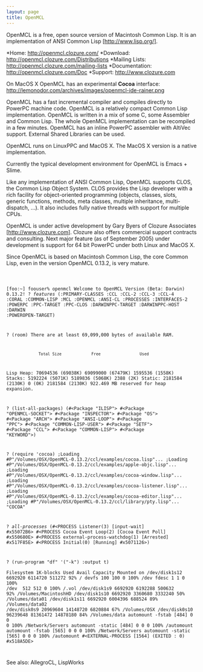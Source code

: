 ```yaml
---
layout: page
title: OpenMCL
---
```





OpenMCL is a free, open source version of Macintosh Common Lisp. It is an implementation of ANSI Common Lisp [http://www.lisp.org/].


*Home: http://openmcl.clozure.com/
*Download: http://openmcl.clozure.com/Distributions
*Mailing Lists: http://openmcl.clozure.com/mailing-lists
*Documentation: http://openmcl.clozure.com/Doc
*Support: http://www.clozure.com


On MacOS X OpenMCL has an experimental **Cocoa** interface:
http://lemonodor.com/archives/images/openmcl-ide-rainer.png

OpenMCL has a fast incremental compiler and compiles directly to PowerPC machine code. OpenMCL is a relatively compact Common Lisp implementation. OpenMCL is written in a mix of some C, some Assembler and Common Lisp.
The whole OpenMCL implementation can be recompiled in a few minutes.
OpenMCL has an inline PowerPC assembler with AltiVec support.
External Shared Libraries can be used.

OpenMCL runs on LinuxPPC and MacOS X. The MacOS X version is a native implementation.

Currently the typical development environment for OpenMCL is Emacs + Slime.

Like any implementation of ANSI Common Lisp, OpenMCL supports CLOS, the Common Lisp Object System. CLOS provides the Lisp developer with a rich facility for object-oriented programming (objects, classes, slots, generic functions, methods, meta classes, multiple inheritance, multi-dispatch, ...).  It also includes fully native threads with support for multiple CPUs.

OpenMCL is under active development by Gary Byers of Clozure Associates [http://www.clozure.com]. Clozure also offers commercial support contracts and consulting.  Next major feature (as of September 2005) under development is support for 64 bit PowerPC under both Linux and MacOS X.

Since OpenMCL is based on Macintosh Common Lisp, the core Common Lisp, even in the version OpenMCL 0.13.2, is very mature.

<code>
    
[foo:~] foouser% openmcl
Welcome to OpenMCL Version (Beta: Darwin) 0.13.2!
? *features*
(:PRIMARY-CLASSES :CCL :CCL-2 :CCL-3 :CCL-4 :CORAL :COMMON-LISP
:MCL :OPENMCL :ANSI-CL :PROCESSES :INTERFACES-2 :POWERPC :PPC-TARGET
:PPC-CLOS :DARWINPPC-TARGET :DARWINPPC-HOST :DARWIN :POWEROPEN-TARGET)

? (room)
There are at least 69,099,000 bytes of available RAM.

                  Total Size             Free                 Used
Lisp Heap:    70694536 (69038K)     69099000 (67479K)      1595536 (1558K)
Stacks:        5192224 (5071K)      5189836 (5068K)         2388 (2K)
Static:        2181584 (2130K)            0 (0K)         2181584 (2130K)
922.469 MB reserved for heap expansion.

? (list-all-packages)
(#<Package "ILISP"> #<Package "OPENMCL-SOCKET"> #<Package "INSPECTOR">
#<Package "OS"> #<Package "ARCH"> #<Package "ANSI-LOOP"> #<Package "PPC">
#<Package "COMMON-LISP-USER"> #<Package "SETF"> #<Package "CCL">
#<Package "COMMON-LISP"> #<Package "KEYWORD">)

? (require 'cocoa)
;Loading #P"/Volumes/OSX/OpenMCL-0.13.2/ccl/examples/cocoa.lisp"...
;Loading #P"/Volumes/OSX/OpenMCL-0.13.2/ccl/examples/apple-objc.lisp"...
;Loading #P"/Volumes/OSX/OpenMCL-0.13.2/ccl/examples/cocoa-window.lisp"...
;Loading #P"/Volumes/OSX/OpenMCL-0.13.2/ccl/examples/cocoa-listener.lisp"...
;Loading #P"/Volumes/OSX/OpenMCL-0.13.2/ccl/examples/cocoa-editor.lisp"...
;Loading #P"/Volumes/OSX/OpenMCL-0.13.2/ccl/library/pty.lisp"...
"COCOA"

? *all-processes*
(#<PROCESS Listener(3) [input-wait] #x55072B6>
 #<PROCESS Cocoa Event Loop(2) [Cocoa Event Poll] #x550680E>
 #<PROCESS external-process-watchdog(1) [Arrested] #x517F85E>
 #<PROCESS Initial(0) [Running] #x5071126>)

? (run-program "df" '("-k") :output t)                                    
Filesystem              1K-blocks     Used    Avail Capacity  Mounted on
/dev/disk1s12             6692920  6114720   511272    92%    /
devfs                         100      100        0   100%    /dev
fdesc                           1        1        0   100%    /dev
<volfs>                       512      512        0   100%    /.vol
/dev/disk1s9              6692920  6192288   500632    92%    /Volumes/MacintoshHD
/dev/disk1s10             6692920  3360680  3332240    50%    /Volumes/data01
/dev/disk1s11             6692920  6004396   688524    89%    /Volumes/data02
/dev/disk0s9             20969604 14148720  6820884    67%    /Volumes/OSX
/dev/disk0s10            96239648 81361472 14878180    84%    /Volumes/data
automount -fstab [484]          0        0        0   100%    /Network/Servers
automount -static [484]         0        0        0   100%    /automount
automount -fstab [565]          0        0        0   100%    /Network/Servers
automount -static [565]         0        0        0   100%    /automount
#<EXTERNAL-PROCESS [1564] (EXITED : 0) #x518A5DE>

</code>

See also:  AllegroCL, LispWorks


